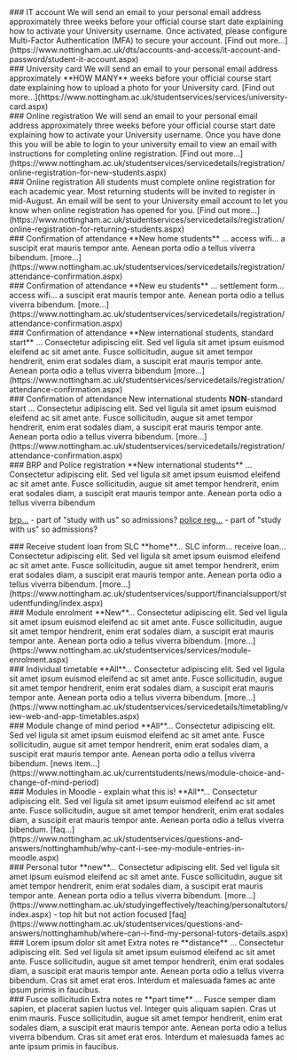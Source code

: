 <!-- Steps to include in wizard

home            British or Irish            reuse engage ones? as icon font?
eu              An EU citizen
international   Any other nationality        <i class="fas fa-globe"></i>

new             First year on course         <i class="fas fa-plus-circle"></i>
returner                                     <i class="fas fa-sync"></i>

stdstart        Start date in September      <i class="fas fa-calendar-check"></i>
nonstdstart                                  <i class="fas fa-calendar-alt"></i>

fulltime        Full time                     <i class="fas fa-user"></i>
parttime                                      <i class="fas fa-user-clock"></i>

distance        Distance learner              <i class="fas fa-satellite-dish"></i>
campus                                        <i class="fas fa-university"></i>
-->

<!-- dont want this - just different flavour attendance confirmation
<div class="stage eu  new returner  stdstart nonstdstart  fulltime parttime  distance campus" markdown="1">
### EU citizens
If you have obtained 'settled' or 'pre-settled' status under the UK's EU Settlement Scheme, then you can live, study and work in the UK freely with this immigration status.
[Find out more...](https://www.nottingham.ac.uk/studywithus/international-applicants/eu/current-students.aspx)<br/>- not v action focused (part of "study with us"); also bit on [attendance pages](https://www.nottingham.ac.uk/studentservices/servicedetails/registration/attendance-confirmation.aspx) -> make new sos page?
</div>
-->

<div class="stage  home eu international  new  stdstart nonstdstart  fulltime parttime  distance campus" markdown="1">
### IT account
We will send an email to your personal email address approximately three weeks before your official course start date explaining how to activate your University username.
Once activated, please configure Multi-Factor Authentication (MFA) to secure your account.
[Find out more...](https://www.nottingham.ac.uk/dts/accounts-and-access/it-account-and-password/student-it-account.aspx)
</div>


<div class="stage  home eu international  new  stdstart nonstdstart  fulltime parttime  distance campus" markdown="1">
### University card
We will send an email to your personal email address approximately **HOW MANY** weeks before your official course start date explaining how to upload a photo for your University card.
[Find out more...](https://www.nottingham.ac.uk/studentservices/services/university-card.aspx)
</div>


<div class="stage  home eu international  new  stdstart nonstdstart  fulltime parttime  distance campus" markdown="1">
### Online registration
We will send an email to your personal email address approximately three weeks before your official course start date explaining how to activate your University username.
Once you have done this you will be able to login to your university email to view an email with instructions for completing online registration.
[Find out more...](https://www.nottingham.ac.uk/studentservices/servicedetails/registration/online-registration-for-new-students.aspx)
</div>

<div class="stage  home eu international  returner  stdstart nonstdstart  fulltime parttime  distance campus" markdown="1">
### Online registration
All students must complete online registration for each academic year. Most returning students will be invited to register in mid-August. An email will be sent to your University email account to let you know when online registration has opened for you.
[Find out more...](https://www.nottingham.ac.uk/studentservices/servicedetails/registration/online-registration-for-returning-students.aspx)
</div>


<div class="stage  home   new  stdstart nonstdstart  fulltime parttime  distance campus" markdown="1">
### Confirmation of attendance
**New home students** ... access wifi... a suscipit erat mauris tempor ante. Aenean porta odio a tellus viverra bibendum.
[more...](https://www.nottingham.ac.uk/studentservices/servicedetails/registration/attendance-confirmation.aspx)
</div>

<div class="stage  eu  new  stdstart nonstdstart  fulltime parttime  distance campus" markdown="1">
### Confirmation of attendance
**New eu students** ... settlement form... access wifi... a suscipit erat mauris tempor ante. Aenean porta odio a tellus viverra bibendum.
[more...](https://www.nottingham.ac.uk/studentservices/servicedetails/registration/attendance-confirmation.aspx)
</div>

<div class="stage  international  new  stdstart  fulltime parttime  distance campus" markdown="1">
### Confirmation of attendance
**New international students, standard start** ... Consectetur adipiscing elit. Sed vel ligula sit amet ipsum euismod eleifend ac sit amet ante. Fusce sollicitudin, augue sit amet tempor hendrerit, enim erat sodales diam, a suscipit erat mauris tempor ante. Aenean porta odio a tellus viverra bibendum
[more...](https://www.nottingham.ac.uk/studentservices/servicedetails/registration/attendance-confirmation.aspx)
</div>

<div class="stage  international  new  nonstdstart  fulltime parttime  distance campus" markdown="1">
### Confirmation of attendance
New international students <b>NON</b>-standard start ... Consectetur adipiscing elit. Sed vel ligula sit amet ipsum euismod eleifend ac sit amet ante. Fusce sollicitudin, augue sit amet tempor hendrerit, enim erat sodales diam, a suscipit erat mauris tempor ante. Aenean porta odio a tellus viverra bibendum.
[more...](https://www.nottingham.ac.uk/studentservices/servicedetails/registration/attendance-confirmation.aspx)
</div>

<div class="stage  international  new  stdstart  fulltime parttime  distance campus" markdown="1">
### BRP and Police registration
**New international students** ... Consectetur adipiscing elit. Sed vel ligula sit amet ipsum euismod eleifend ac sit amet ante. Fusce sollicitudin, augue sit amet tempor hendrerit, enim erat sodales diam, a suscipit erat mauris tempor ante. Aenean porta odio a tellus viverra bibendum

[brp...](https://www.nottingham.ac.uk/studywithus/international-applicants/visa-help/student-route/brp.aspx) - part of "study with us" so admissions?
[police reg...](https://www.nottingham.ac.uk/studywithus/international-applicants/visa-help/student-route/responsibilities.aspx) - part of "study with us" so admissions?
</div>



<div class="stage  home  new returner  stdstart nonstdstart  fulltime parttime  distance campus" markdown="1">
### Receive student loan from SLC
**home**... SLC inform... receive loan... Consectetur adipiscing elit. Sed vel ligula sit amet ipsum euismod eleifend ac sit amet ante. Fusce sollicitudin, augue sit amet tempor hendrerit, enim erat sodales diam, a suscipit erat mauris tempor ante. Aenean porta odio a tellus viverra bibendum.
[more...](https://www.nottingham.ac.uk/studentservices/support/financialsupport/studentfunding/index.aspx)
</div>





<div class="stage  home eu international  new   stdstart nonstdstart  fulltime parttime  distance campus" markdown="1">
### Module enrolment
**New**... Consectetur adipiscing elit. Sed vel ligula sit amet ipsum euismod eleifend ac sit amet ante. Fusce sollicitudin, augue sit amet tempor hendrerit, enim erat sodales diam, a suscipit erat mauris tempor ante. Aenean porta odio a tellus viverra bibendum.
[more...](https://www.nottingham.ac.uk/studentservices/services/module-enrolment.aspx)

</div>


<div class="stage  home eu international  new returner  stdstart nonstdstart  fulltime parttime  distance campus" markdown="1">
### Individual timetable
**All**... Consectetur adipiscing elit. Sed vel ligula sit amet ipsum euismod eleifend ac sit amet ante. Fusce sollicitudin, augue sit amet tempor hendrerit, enim erat sodales diam, a suscipit erat mauris tempor ante. Aenean porta odio a tellus viverra bibendum.
[more...](https://www.nottingham.ac.uk/studentservices/servicedetails/timetabling/view-web-and-app-timetables.aspx)
</div>


<div class="stage  home eu international  new returner  stdstart nonstdstart  fulltime parttime  distance campus" markdown="1">
### Module change of mind period
**All**... Consectetur adipiscing elit. Sed vel ligula sit amet ipsum euismod eleifend ac sit amet ante. Fusce sollicitudin, augue sit amet tempor hendrerit, enim erat sodales diam, a suscipit erat mauris tempor ante. Aenean porta odio a tellus viverra bibendum.
[news item...](https://www.nottingham.ac.uk/currentstudents/news/module-choice-and-change-of-mind-period)
</div>


<div class="stage  home eu international  new returner  stdstart nonstdstart  fulltime parttime  distance campus" markdown="1">
### Modules in Moodle - explain what this is!
**All**... Consectetur adipiscing elit. Sed vel ligula sit amet ipsum euismod eleifend ac sit amet ante. Fusce sollicitudin, augue sit amet tempor hendrerit, enim erat sodales diam, a suscipit erat mauris tempor ante. Aenean porta odio a tellus viverra bibendum.
[faq...](https://www.nottingham.ac.uk/studentservices/questions-and-answers/nottinghamhub/why-cant-i-see-my-module-entries-in-moodle.aspx)
</div>


<div class="stage  home eu international  new  stdstart nonstdstart  fulltime parttime  distance campus" markdown="1">
### Personal tutor
**new**... Consectetur adipiscing elit. Sed vel ligula sit amet ipsum euismod eleifend ac sit amet ante. Fusce sollicitudin, augue sit amet tempor hendrerit, enim erat sodales diam, a suscipit erat mauris tempor ante. Aenean porta odio a tellus viverra bibendum.
[more...](https://www.nottingham.ac.uk/studyingeffectively/teaching/personaltutors/index.aspx) - top hit but not action focused [faq](https://www.nottingham.ac.uk/studentservices/questions-and-answers/nottinghamhub/where-can-i-find-my-personal-tutors-details.aspx)
</div>





<div class="stage  home eu international  new  sstdstart nonstdstart  fulltime parttime  distance" markdown="1">
### Lorem ipsum dolor sit amet
Extra notes re **distance** ... Consectetur adipiscing elit. Sed vel ligula sit amet ipsum euismod eleifend ac sit amet ante. Fusce sollicitudin, augue sit amet tempor hendrerit, enim erat sodales diam, a suscipit erat mauris tempor ante. Aenean porta odio a tellus viverra bibendum. Cras sit amet erat eros. Interdum et malesuada fames ac ante ipsum primis in faucibus.
</div>



<div class="stage  home eu international  new  stdstart nonstdstart  parttime  distance campus" markdown="1">
### Fusce sollicitudin
Extra notes re **part time** ... Fusce semper diam sapien, et placerat sapien luctus vel. Integer quis aliquam sapien. Cras ut enim mauris. Fusce sollicitudin, augue sit amet tempor hendrerit, enim erat sodales diam, a suscipit erat mauris tempor ante. Aenean porta odio a tellus viverra bibendum. Cras sit amet erat eros. Interdum et malesuada fames ac ante ipsum primis in faucibus.
</div>



<!-- template...
<div class="stage  home eu international  new returner  stdstart nonstdstart  fulltime parttime  distance campus" markdown="1">
### all the users...
**xxx**... Consectetur adipiscing elit. Sed vel ligula sit amet ipsum euismod eleifend ac sit amet ante. Fusce sollicitudin, augue sit amet tempor hendrerit, enim erat sodales diam, a suscipit erat mauris tempor ante. Aenean porta odio a tellus viverra bibendum.
</div>
-->
